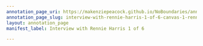 ```yaml
---
annotation_page_uri: https://makenziepeacock.github.io/NoBoundaries/annotations/interview-with-rennie-harris-1-of-6-canvas-1-rennie-harris.json
annotation_page_slug: interview-with-rennie-harris-1-of-6-canvas-1-rennie-harris
layout: annotation_page
manifest_label: Interview with Rennie Harris 1 of 6

---
```

